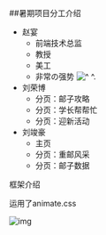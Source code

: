 ##暑期项目分工介绍
* 赵宴
    *  前端技术总监
    *  教授
    *  美工
    *  非常の强势 ![^ ^.](http://forbiddensea.com.img.800cdn.com/images/toukui.jpg)
* 刘荣博
    * 分页：邮子攻略
    * 分页：学长帮帮忙
    * 分页：迎新活动
* 刘竣豪
    * 主页 
    * 分页：重邮风采
    * 分页：邮子数据
    


框架介绍 

运用了animate.css

![img](http://assets.jq22.com/plugin/pc-e375a7be-65c2-11e4-a680-00163e001348.png)
